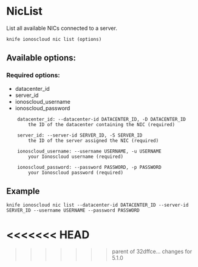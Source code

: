 # NicList

List all available NICs connected to a server.

```text
knife ionoscloud nic list (options)
```

## Available options:

### Required options:

* datacenter\_id
* server\_id
* ionoscloud\_username
* ionoscloud\_password

```text
    datacenter_id: --datacenter-id DATACENTER_ID, -D DATACENTER_ID
        the ID of the datacenter containing the NIC (required)

    server_id: --server-id SERVER_ID, -S SERVER_ID
        the ID of the server assigned the NIC (required)

    ionoscloud_username: --username USERNAME, -u USERNAME
        your Ionoscloud username (required)

    ionoscloud_password: --password PASSWORD, -p PASSWORD
        your Ionoscloud password (required)
```
## Example

```text
knife ionoscloud nic list --datacenter-id DATACENTER_ID --server-id SERVER_ID --username USERNAME --password PASSWORD
```
<<<<<<< HEAD
=======

>>>>>>> parent of 32dffce... changes for 5.1.0
